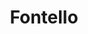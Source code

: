 ---
git: https://github.com/fontello/fontello
logohandle: fontello
sort: fontello
title: Fontello
website: https://fontello.com/
---